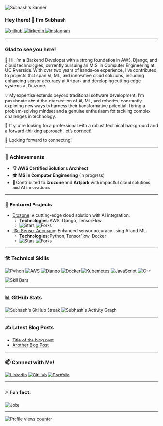 ![Subhash's Banner](https://user-images.githubusercontent.com/12345678/your-banner-url.png)
  
### Hey there! 👋 I'm Subhash
<a href="https://github.com/subhashbs36" target="_blank">
<img src=https://img.shields.io/badge/github-%2324292e.svg?&style=for-the-badge&logo=github&logoColor=white alt=github style="margin-bottom: 5px;" />
</a>
<a href="https://linkedin.com/in/subhash-b-s" target="_blank">
<img src=https://img.shields.io/badge/linkedin-%231E77B5.svg?&style=for-the-badge&logo=linkedin&logoColor=white alt=linkedin style="margin-bottom: 5px;" />
</a>
<a href="https://instagram.com/subhash_bs_" target="_blank">
<img src=https://img.shields.io/badge/instagram-%23000000.svg?&style=for-the-badge&logo=instagram&logoColor=white alt=instagram style="margin-bottom: 5px;" />
</a>  
  
---

### Glad to see you here!  
👋 Hi, I’m a Backend Developer with a strong foundation in AWS, Django, and cloud technologies, currently pursuing an M.S. in Computer Engineering at UC Riverside. With over two years of hands-on experience, I’ve contributed to projects that span AI, ML, and innovative cloud solutions, including enhancing sensor accuracy at Artpark and developing cutting-edge systems at Drozone.

💡 My expertise extends beyond traditional software development. I’m passionate about the intersection of AI, ML, and robotics, constantly exploring new ways to harness their transformative potential. I bring a problem-solving mindset and a genuine enthusiasm for tackling complex challenges in technology.

🚀 If you're looking for a professional with a robust technical background and a forward-thinking approach, let’s connect!

🔗 Looking forward to connecting!

---

### 🚀 Achievements
- 🏆 **AWS Certified Solutions Architect**
- 🎓 **MS in Computer Engineering** (In progress)
- 🥇 Contributed to **Drozone** and **Artpark** with impactful cloud solutions and AI innovations.

---

### 🌟 Featured Projects
- [Drozone](https://github.com/subhashbs36/drozone): A cutting-edge cloud solution with AI integration.
  - **Technologies**: AWS, Django, TensorFlow
  - ![Stars](https://img.shields.io/github/stars/subhashbs36/drozone?style=social) ![Forks](https://img.shields.io/github/forks/subhashbs36/drozone?style=social)
- [IISc Sensor Accuracy](https://github.com/subhashbs36/IISc-Sensor-Accuracy): Enhanced sensor accuracy using AI and ML.
  - **Technologies**: Python, TensorFlow, Docker
  - ![Stars](https://img.shields.io/github/stars/subhashbs36/IISc-Sensor-Accuracy?style=social) ![Forks](https://img.shields.io/github/forks/subhashbs36/IISc-Sensor-Accuracy?style=social)

---

### 🛠️ Technical Skills
![Python](https://img.shields.io/badge/-Python-3776AB?style=flat-square&logo=python&logoColor=white) 
![AWS](https://img.shields.io/badge/-AWS-FF9900?style=flat-square&logo=amazon-aws&logoColor=white) 
![Django](https://img.shields.io/badge/-Django-092E20?style=flat-square&logo=django&logoColor=white)
![Docker](https://img.shields.io/badge/-Docker-2496ED?style=flat-square&logo=docker&logoColor=white)
![Kubernetes](https://img.shields.io/badge/-Kubernetes-326CE5?style=flat-square&logo=kubernetes&logoColor=white)
![JavaScript](https://img.shields.io/badge/-JavaScript-F7DF1E?style=flat-square&logo=javascript&logoColor=black)
![C++](https://img.shields.io/badge/-C++-00599C?style=flat-square&logo=c%2B%2B&logoColor=white)

![Skill Bars](https://github-readme-stats.vercel.app/api/top-langs/?username=subhashbs36&layout=compact&hide=html&theme=radical)

---

### 📊 GitHub Stats
![Subhash's GitHub Streak](https://github-readme-streak-stats.herokuapp.com/?user=subhashbs36&theme=radical&hide_border=true)
![Subhash's Activity Graph](https://activity-graph.herokuapp.com/graph?username=subhashbs36&theme=github)

---

### ✍️ Latest Blog Posts
<!-- BLOG-POST-LIST:START -->
- [Title of the blog post](https://link-to-your-blog.com)
- [Another Blog Post](https://link-to-your-blog.com)
<!-- BLOG-POST-LIST:END -->

---

### 📫 Connect with Me!
[![LinkedIn](https://img.shields.io/badge/-Subhash%20B%20S-blue?style=flat-square&logo=linkedin&logoColor=white&link=https://www.linkedin.com/in/subhash-b-s/)](https://www.linkedin.com/in/subhash-b-s/)
[![GitHub](https://img.shields.io/badge/-subhashbs36-gray?style=flat-square&logo=github&logoColor=white&link=https://github.com/subhashbs36)](https://github.com/subhashbs36)
[![Portfolio](https://img.shields.io/badge/-My%20Portfolio-ff69b4?style=flat-square)](https://your-portfolio.com)

---

### ⚡ Fun fact:
![Joke](https://readme-jokes.vercel.app/api?theme=radical)

---

![Profile views counter](https://komarev.com/ghpvc/?username=subhashbs36&&style=flat-square)  
<br />
